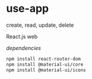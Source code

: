 # use-app

create, read, update, delete

React.js web

_dependencies_

```bash
npm install react-router-dom
npm install @material-ui/core
npm install @material-ui/icons
```
